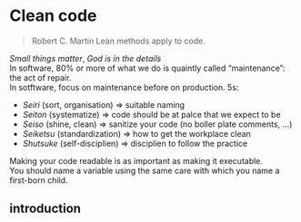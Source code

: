 # Clean code

> Robert C. Martin
Lean methods apply to code.

*Small things matter*, *God is in the details*  
In software, 80% or more of what we do is quaintly called
“maintenance”: the act of repair.  
In sotftware, focus on maintenance before on production.
5s:
 * *Seiri* (sort, organisation) => suitable naming  
 * *Seiton* (systematize) => code should be at palce that we expect to be
 * *Seiso* (shine, clean) => sanitize your code (no boller plate comments, ...)
 * *Seiketsu* (standardization) => how to get the workplace clean
 * *Shutsuke* (self-disciplien) => disciplien to follow the practice

Making your code readable is as important as making it executable.  
You should name a variable using the same care with which you
name a first-born child.  


## introduction
